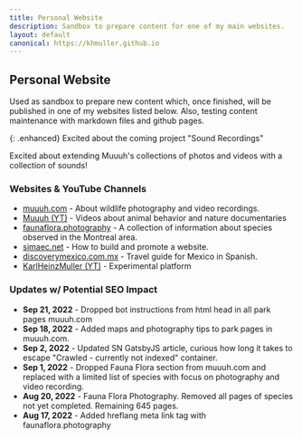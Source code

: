 ```yaml
---
title: Personal Website
description: Sandbox to prepare content for one of my main websites.
layout: default
canonical: https://khmuller.github.io
---
```


## Personal Website

Used as sandbox to prepare new content which, once finished, will be published in one of my websites listed below. Also, testing content maintenance with markdown files and github pages.

{: .enhanced}
Excited about the coming project "Sound Recordings"

Excited about extending Muuuh's collections of photos and videos with a collection of sounds!

### Websites &amp; YouTube Channels

- [muuuh.com](https://muuuh.com "Muuuh Wildlife Photography") - About wildlife photography and video recordings.
- [Muuuh (YT)](https://youtube.com/@Muuuh "Muuuh Wildlife Photography") - Videos about animal behavior and nature documentaries 
- [faunaflora.photography](https://faunaflora.photography "Fauna Flora Photography") - A collection of information about species observed in the Montreal area.
- [simaec.net](https://www.simaec.net "Web Publishing") - How to build and promote a website.
- [discoverymexico.com.mx](https://www.discoverymexico.com.mx "Discovery Mexico") - Travel guide for Mexico in Spanish.
- [KarlHeinzMuller (YT)](https://youtube.com/@KarlHeinzMuller "Karl-Heinz Müller") - Experimental platform

### Updates w/ Potential SEO Impact
- **Sep 21, 2022** - Dropped bot instructions from html head in all park pages muuuh.com
- **Sep 18, 2022** - Added maps and photography tips to park pages in muuuh.com.
- **Sep 2, 2022** - Updated SN GatsbyJS article, curious how long it takes to escape "Crawled - currently not indexed" container. 
- **Sep 1, 2022** - Dropped Fauna Flora section from muuuh.com and replaced with a limited list of species with focus on photography and video recording.
- **Aug 20, 2022** - Fauna Flora Photography. Removed all pages of species not yet completed. Remaining 645 pages. 
- **Aug 17, 2022** - Added hreflang meta link tag with faunaflora.photography